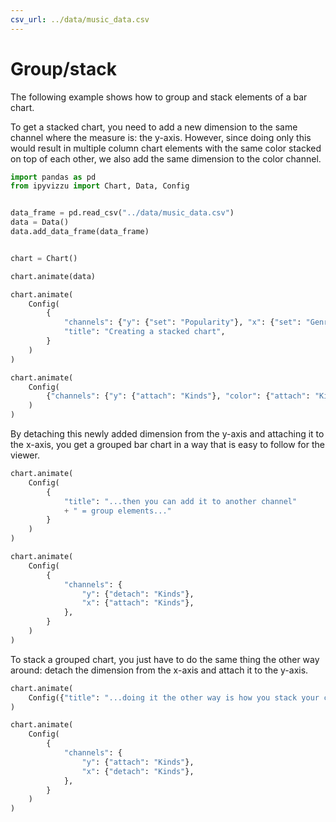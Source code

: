 ```yaml
---
csv_url: ../data/music_data.csv
---
```


# Group/stack

The following example shows how to group and stack elements of a bar chart.

To get a stacked chart, you need to add a new dimension to the same channel
where the measure is: the y-axis. However, since doing only this would result in
multiple column chart elements with the same color stacked on top of each other,
we also add the same dimension to the color channel.

<div id="tutorial_01"></div>

```python
import pandas as pd
from ipyvizzu import Chart, Data, Config


data_frame = pd.read_csv("../data/music_data.csv")
data = Data()
data.add_data_frame(data_frame)


chart = Chart()

chart.animate(data)

chart.animate(
    Config(
        {
            "channels": {"y": {"set": "Popularity"}, "x": {"set": "Genres"}},
            "title": "Creating a stacked chart",
        }
    )
)

chart.animate(
    Config(
        {"channels": {"y": {"attach": "Kinds"}, "color": {"attach": "Kinds"}}}
    )
)
```

By detaching this newly added dimension from the y-axis and attaching it to the
x-axis, you get a grouped bar chart in a way that is easy to follow for the
viewer.

<div id="tutorial_02"></div>

```python
chart.animate(
    Config(
        {
            "title": "...then you can add it to another channel"
            + " = group elements..."
        }
    )
)

chart.animate(
    Config(
        {
            "channels": {
                "y": {"detach": "Kinds"},
                "x": {"attach": "Kinds"},
            },
        }
    )
)
```

To stack a grouped chart, you just have to do the same thing the other way
around: detach the dimension from the x-axis and attach it to the y-axis.

<div id="tutorial_03"></div>

```python
chart.animate(
    Config({"title": "...doing it the other way is how you stack your chart"})
)

chart.animate(
    Config(
        {
            "channels": {
                "y": {"attach": "Kinds"},
                "x": {"detach": "Kinds"},
            },
        }
    )
)
```

<script src="./group_stack.js"></script>
